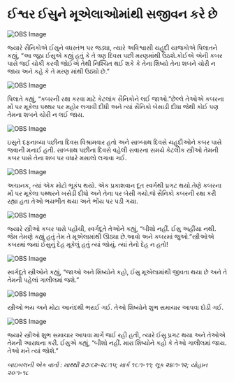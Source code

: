 # ઈશ્વર ઈસુને મૂએલાઓમાંથી સજીવન કરે છે

![OBS Image](https://cdn.door43.org/obs/jpg/360px/obs-en-41-01.jpg)

જ્યારે સૈનિકોએ ઈસુને વધસ્તંભ પર જડ્યા, ત્યારે અવિશ્વાસી યહૂદી યાજકોએ પિલાતને કહ્યું, “આ જૂઠા ઈસુએ કહ્યું હતું કે તે ત્રણ દિવસ પછી મરણમાંથી ઉઠશે.કોઈએ એની કબર પાસે જઈ ચોકી કરવી જોઈએ તેથી નિશ્ચિત થઈ શકે કે તેના શિષ્યો તેના શબને ચોરી ન જાય અને કહે કે તે મરણ માંથી ઉઠ્યો છે.”

![OBS Image](https://cdn.door43.org/obs/jpg/360px/obs-en-41-02.jpg)

પિલાતે કહ્યું, “કબરની રક્ષા કરવા માટે કેટલાંક સૈનિકોને લઈ જાઓ.”છેલ્લે તેઓએ કબરના મોં પર મૂકેલા પથ્થર પર મહોર લગાવી દીધી અને ત્યાં
 સૈનિકો બેસાડી દીધા જેથી કોઈ પણ તેમના શબને ચોરી ન લઈ જાય.

![OBS Image](https://cdn.door43.org/obs/jpg/360px/obs-en-41-03.jpg)

ઇસુને દફનાવ્યા પછીના દિવસ વિશ્રામવાર હતો અને સાબ્બાથ દિવસે યહૂદીઓને કબર પાસે જવાની મનાઈ હતી. સાબ્બાથ પછીના દિવસે વહેલી સવારના સમયે કેટલીક સ્ત્રીઓ તેમની કબર પાસે તેના શબ પર વધારે મસાલો લગાવા ગઈ.

![OBS Image](https://cdn.door43.org/obs/jpg/360px/obs-en-41-04.jpg)

અચાનક, ત્યાં એક મોટો ભૂકંપ થયો. એક પ્રકાશવાન દૂત સ્વર્ગથી પ્રગટ થયો.તેણે કબરના મોં પર મૂકેલા પથ્થરને ખસેડી દીધો અને તેના પર બેસી ગયો.જે સૈનિકો કબરની રક્ષા કરી રહ્યા હતા તેઓ ભયભીત થયા અને ભોંય પર પડી ગયા.

![OBS Image](https://cdn.door43.org/obs/jpg/360px/obs-en-41-05.jpg)

જ્યારે સ્ત્રીઓ કબર પાસે પહોંચી, સ્વર્ગદૂતે તેઓને કહ્યું, “બીશો નહીં. ઈસુ અહીંયા નથી. જેમ તેમણે કહ્યું હતું તેમ તે મૂએલામાંથી ઊઠ્યા છે.આવો અને કબરમાં જુઓ.”સ્ત્રીઓએ કબરમાં જ્યાં ઈસુનું દેહ મૂકેલું હતું ત્યાં જોયું. ત્યાં તેનો દેહ ન હતો!

![OBS Image](https://cdn.door43.org/obs/jpg/360px/obs-en-41-06.jpg)

સ્વર્ગદૂતે સ્ત્રીઓને કહ્યું, “જાઓ અને શિષ્યોને કહો, ઈસુ મૂએલામાંથી જીવતા થયા છે અને તે તેમની પહેલાં ગાલીલમાં જશે.”

![OBS Image](https://cdn.door43.org/obs/jpg/360px/obs-en-41-07.jpg)

સ્ત્રીઓ ભય અને મોટા આનંદથી ભરાઈ ગઈ. તેઓ શિષ્યોને શુભ સમાચાર આપવા દોડી ગઈ.

![OBS Image](https://cdn.door43.org/obs/jpg/360px/obs-en-41-08.jpg)

જ્યારે સ્ત્રીઓ શુભ સમાચાર આપવા માર્ગે જઈ રહી હતી, ત્યારે ઈસુ પ્રગટ થયા અને તેઓએ તેમની આરાધના કરી. ઈસુએ કહ્યું, “બીશો નહીં. મારા શિષ્યોને કહો કે તેઓ ગાલીલમાં જાય. તેઓ મને ત્યાં જોશે.”

_બાઇબલની એક વાર્તા : માથ્થી ૨૭ઃ૬૨-૨૮ઃ૧૫; માર્ક ૧૬ઃ૧-૧૧; લૂક ૨૪ઃ૧-૧૨; યોહાન ૨૦ઃ૧-૧૮_